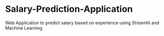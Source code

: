 # Salary-Prediction-Application
Web Application to predict salary based on experience using Streamlit and Machine Learning

